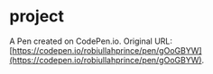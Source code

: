 # project

A Pen created on CodePen.io. Original URL: [https://codepen.io/robiullahprince/pen/gOoGBYW](https://codepen.io/robiullahprince/pen/gOoGBYW).


